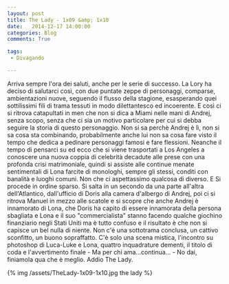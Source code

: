 ```yaml
---
layout: post
title: The Lady - 1x09 &amp; 1x10
date:   2014-12-17 14:00:00
categories: Blog
comments: True

tags:
 - Divagando

---
```


Arriva sempre l'ora dei saluti, anche per le serie di successo. La Lory ha deciso di salutarci così, con due puntate zeppe di personaggi, comparse, ambientazioni nuove, seguendo il flusso della stagione, esasperando quei sottilissimi fili di trama tessuti in modo dilettantesco ed incoerente. E così ci si ritrova catapultati in men che non si dica a Miami nelle mani di Andrej, senza scopo, senza che ci sia un motivo particolare per cui si debba seguire la storia di questo personaggio. Non si sa perchè Andrej è lì, non si sa cosa sta combinando, probabilmente anche lui non sa cosa fare visto il tempo che dedica a pedinare personaggi famosi e fare flessioni. Neanche il tempo di pensarci su ed ecco che si viene trasportati a Los Angeles a conoscere una nuova coppia di celebrità decadute alle prese con una profonda crisi matrimoniale, quindi si assiste alle continue menate sentimentali di Lona farcite di monologhi, sempre gli stessi, conditi con banalità e luoghi comuni. Non che ci aspettassimo qualcosa di diverso. E Si procede in ordine sparso. Si salta in un secondo da una parte all'altra dell'Atlantico, dall'ufficio di Doris alla camera d'albergo di Andrej, poi ci si ritrova Manuel in mezzo alle scatole e si scopre che anche Andrej è innamorato di Lona, che Doris ha capito di essere innamorata della persona sbagliata e Lona e il suo "commercialista" stanno facendo qualche giochino finanziario negli Stati Uniti ma è tutto confuso e il risultato è che non si capisce un bel nulla di niente. Non c'è una sottotrama conclusa, un cattivo sconfitto, un buono sopraffatto. C'è solo una scena mistica, l'incontro su photoshop di Luca-Luke e Lona, quattro inquadrature dementi, il titolo di coda e l'avvertimento finale - Ma per chi ama...continua... - No dai, finiamola qua che è meglio. Addio The Lady.

{% img /assets/TheLady-1x09-1x10.jpg the lady %}

